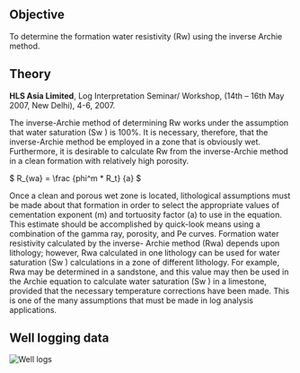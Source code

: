 ## Objective
To determine the formation water resistivity (Rw) using the inverse Archie method.


## Theory
**HLS Asia Limited**, Log Interpretation Seminar/ Workshop, (14th – 16th May 2007, New Delhi), 4-6, 2007.

The inverse-Archie method of determining Rw works under the assumption that water saturation (Sw ) is 100%. It is necessary, therefore, that the inverse-Archie 
method be employed in a zone that is obviously wet. Furthermore, it is desirable to calculate Rw from the inverse-Archie method in a clean formation with relatively 
high porosity.

$ R_{wa} = \frac {phi^m * R_t} {a} $

Once a clean and porous wet zone is located, lithological assumptions must be made about that formation in order to select the appropriate values of cementation 
exponent (m) and tortuosity factor (a) to use in the equation. This estimate should be accomplished by quick-look means using a combination of the gamma ray, 
porosity, and Pe curves. Formation water resistivity calculated by the inverse- Archie method (Rwa) depends upon lithology; however, Rwa calculated in one lithology 
can be used for water saturation (Sw ) calculations in a zone of different lithology. For example, Rwa may be determined in a sandstone, and this value may then be 
used in the Archie equation to calculate water saturation (Sw ) in a limestone, provided that the necessary temperature corrections have been made. This is one of 
the many assumptions that must be made in log analysis applications.


## Well logging data
![Well logs](https://i.ibb.co/C2frzJk/log.png)
